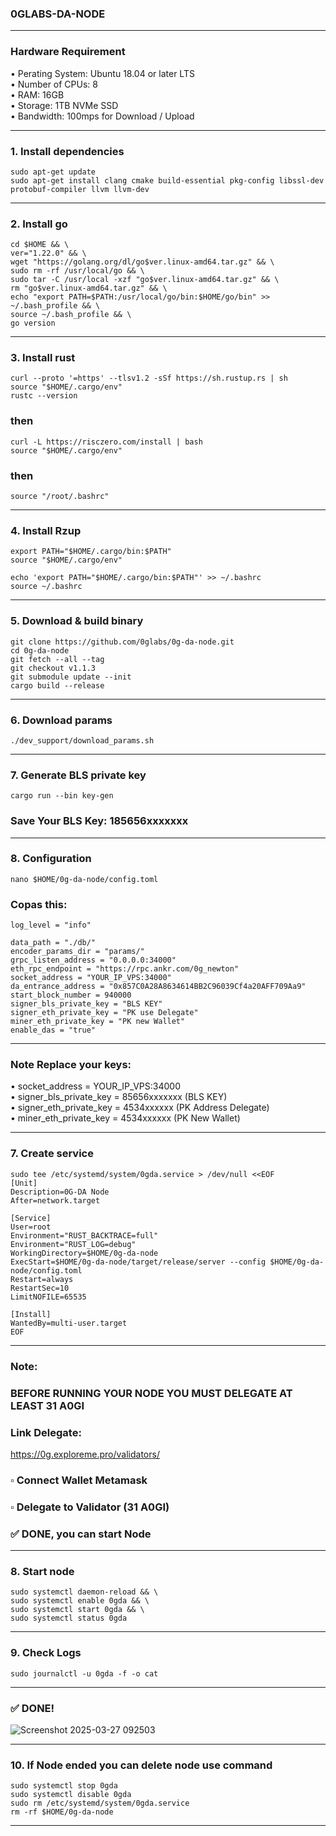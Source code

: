 ### 0GLABS-DA-NODE
<hr>

### Hardware Requirement
• Perating System: Ubuntu 18.04 or later LTS <br>
• Number of CPUs: 8 <br>
• RAM: 16GB <br>
• Storage: 1TB NVMe SSD <br>
• Bandwidth: 100mps for Download / Upload <br>
<hr>

### 1. Install dependencies
```
sudo apt-get update
sudo apt-get install clang cmake build-essential pkg-config libssl-dev protobuf-compiler llvm llvm-dev
```
<hr>

### 2. Install go
```
cd $HOME && \
ver="1.22.0" && \
wget "https://golang.org/dl/go$ver.linux-amd64.tar.gz" && \
sudo rm -rf /usr/local/go && \
sudo tar -C /usr/local -xzf "go$ver.linux-amd64.tar.gz" && \
rm "go$ver.linux-amd64.tar.gz" && \
echo "export PATH=$PATH:/usr/local/go/bin:$HOME/go/bin" >> ~/.bash_profile && \
source ~/.bash_profile && \
go version
```
<hr>

### 3. Install rust
```
curl --proto '=https' --tlsv1.2 -sSf https://sh.rustup.rs | sh
source "$HOME/.cargo/env"
rustc --version
```
### then
```
curl -L https://risczero.com/install | bash
source "$HOME/.cargo/env"
```
### then
```
source "/root/.bashrc"
```
<hr>

### 4. Install Rzup
```
export PATH="$HOME/.cargo/bin:$PATH"
source "$HOME/.cargo/env"

echo 'export PATH="$HOME/.cargo/bin:$PATH"' >> ~/.bashrc
source ~/.bashrc
```
<hr>

### 5. Download & build binary
```
git clone https://github.com/0glabs/0g-da-node.git
cd 0g-da-node
git fetch --all --tag
git checkout v1.1.3
git submodule update --init
cargo build --release
```
<hr>

### 6. Download params
```
./dev_support/download_params.sh
```
<hr>

### 7. Generate BLS private key
```
cargo run --bin key-gen
```
### Save Your BLS Key: 185656xxxxxxx
<hr>

### 8. Configuration
```
nano $HOME/0g-da-node/config.toml
```
### Copas this:
```
log_level = "info"

data_path = "./db/"
encoder_params_dir = "params/"
grpc_listen_address = "0.0.0.0:34000"
eth_rpc_endpoint = "https://rpc.ankr.com/0g_newton"
socket_address = "YOUR_IP_VPS:34000"
da_entrance_address = "0x857C0A28A8634614BB2C96039Cf4a20AFF709Aa9"
start_block_number = 940000
signer_bls_private_key = "BLS KEY"
signer_eth_private_key = "PK use Delegate"
miner_eth_private_key = "PK new Wallet"
enable_das = "true"
```
<hr>

### Note Replace your keys:<br>
• socket_address = YOUR_IP_VPS:34000 <br>
• signer_bls_private_key = 85656xxxxxxx (BLS KEY) <br>
• signer_eth_private_key = 4534xxxxxx (PK Address Delegate) <br>
• miner_eth_private_key = 4534xxxxxx (PK New Wallet)
<hr>

### 7. Create service
```
sudo tee /etc/systemd/system/0gda.service > /dev/null <<EOF
[Unit]
Description=0G-DA Node
After=network.target

[Service]
User=root
Environment="RUST_BACKTRACE=full"
Environment="RUST_LOG=debug"
WorkingDirectory=$HOME/0g-da-node
ExecStart=$HOME/0g-da-node/target/release/server --config $HOME/0g-da-node/config.toml
Restart=always
RestartSec=10
LimitNOFILE=65535

[Install]
WantedBy=multi-user.target
EOF
```
<hr>

### Note:
### BEFORE RUNNING YOUR NODE YOU MUST DELEGATE AT LEAST 31 A0GI
### Link Delegate:
https://0g.exploreme.pro/validators/
### ▫️  Connect Wallet Metamask
### ▫️  Delegate to Validator (31 A0GI)
### ✅ DONE, you can start Node
<hr>

### 8. Start node
```
sudo systemctl daemon-reload && \
sudo systemctl enable 0gda && \
sudo systemctl start 0gda && \
sudo systemctl status 0gda
```
<hr>

### 9. Check Logs
```
sudo journalctl -u 0gda -f -o cat
```
<hr>

### ✅ DONE!
![Screenshot 2025-03-27 092503](https://github.com/user-attachments/assets/d93837a2-4822-4429-be46-e21cc14dc293)
<hr>

### 10. If Node ended you can delete node use command
```
sudo systemctl stop 0gda
sudo systemctl disable 0gda
sudo rm /etc/systemd/system/0gda.service
rm -rf $HOME/0g-da-node
```
<hr>
